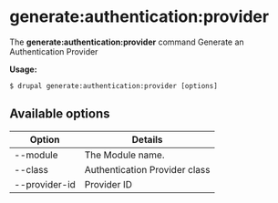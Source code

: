 # generate:authentication:provider
The **generate:authentication:provider** command Generate an Authentication Provider

**Usage:**
```
$ drupal generate:authentication:provider [options] 
```

## Available options
Option | Details
-------|-------------
--module | The Module name.
--class | Authentication Provider class
--provider-id | Provider ID
